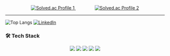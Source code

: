 <div align="center">
  <!-- 첫 번째 Solved.ac 뱃지 -->
  <a href="https://solved.ac/taekyun0219">
    <img src="http://mazassumnida.wtf/api/v2/generate_badge?boj=taekyun0219" alt="Solved.ac Profile 1" />
  </a>
  <!-- 간격 조절 -->
  <span style="margin: 0 30px;"></span>
  <!-- 두 번째 Solved.ac 뱃지 -->
  <a href="https://solved.ac/taekyunlee">
    <img src="http://mazassumnida.wtf/api/v2/generate_badge?boj=taekyunlee" alt="Solved.ac Profile 2" />
  </a>
</div>

***
![Top Langs](https://github-readme-stats.vercel.app/api/top-langs/?username=taekyun0219&layout=compact)
[![LinkedIn](https://img.shields.io/badge/LinkedIn-Profile-blue?logo=linkedin)](https://www.linkedin.com/in/taekyun0219/)
### 🛠 Tech Stack
<div align="center">
  <img src="https://img.shields.io/badge/Python-3776AB?style=flat&logo=python&logoColor=white"/>
  <img src="https://img.shields.io/badge/JavaScript-F7DF1E?style=flat&logo=javascript&logoColor=black"/>
  <img src="https://img.shields.io/badge/C++-00599C?style=flat&logo=typescript&logoColor=white"/>
  <img src="https://img.shields.io/badge/PyTorch-EE4C2C?style=flat&logo=pytorch&logoColor=white"/>
  <img src="https://img.shields.io/badge/MPI-000000?style=flat&logo=mpi&logoColor=white"/>
</div>

<!--
**taekyun0219/taekyun0219** is a ✨ _special_ ✨ repository because its `README.md` (this file) appears on your GitHub profile.

Here are some ideas to get you started:

- 🔭 I’m currently working on ...
- 🌱 I’m currently learning ...
- 👯 I’m looking to collaborate on ...
- 🤔 I’m looking for help with ...
- 💬 Ask me about ...
- 📫 How to reach me: ...
- 😄 Pronouns: ...
- ⚡ Fun fact: ...
-->
